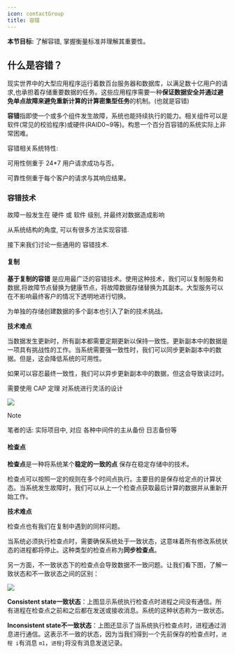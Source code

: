 ```yaml
---
icon: contactGroup
title: 容错
---
```


**本节目标:** 了解容错, 掌握衡量标准并理解其重要性。

## 什么是容错？

现实世界中的大型应用程序运行着数百台服务器和数据库，以满足数十亿用户的请求,也承担着存储重要数据的任务。这些应用程序需要一种**保证数据安全并通过避免单点故障来避免重新计算的计算密集型任务**的机制。(也就是容错)

**容错**指即使一个或多个组件发生故障，系统也能持续执行的能力。相关组件可以是软件(常见的校验程序)或硬件(RAID0~9等)。构思一个百分百容错的系统实际上非常困难。

容错相关系统特性:

可用性侧重于 24*7 用户请求成功与否。

可靠性侧重于每个客户的请求与其响应结果。

### 容错技术

故障一般发生在 硬件 或 软件 级别, 并最终对数据造成影响

从系统结构的角度, 可以有很多方法实现容错.

接下来我们讨论一些通用的 容错技术.

#### 复制

**基于复制的容错** 是应用最广泛的容错技术。使用这种技术，我们可以复制服务和数据,将故障节点替换为健康节点，将故障数据存储替换为其副本。大型服务可以在不影响最终客户的情况下透明地进行切换。

为单独的存储创建数据的多个副本也引入了新的技术挑战。

**技术难点** 

当数据发生更新时，所有副本都需要定期更新以保持一致性。更新副本中的数据是一项具有挑战性的工作。当系统需要强一致性时，我们可以同步更新副本中的数据。但是，这会降低系统的可用性。

如果可以容忍最终一致性，我们可以异步更新副本中的数据，但这会导致读过时。

需要使用 CAP 定理 对系统进行灵活的设计

![](https://cdn.jsdelivr.net/gh/gaoxiang15125/BlogImage@master/1676448246130.png)

> [!NOTE] 
>
> 笔者的话: 实际项目中, 对应 各种中间件的主从备份 日志备份等

#### 检查点

**检查点**是一种将系统某个**稳定的一致的点** 保存在稳定存储中的技术。

检查点可以按照一定的规则在多个时间点执行。主要目的是保存给定点的计算状态。当系统发生故障时，我们可以从上一个检查点获取最后计算的数据并从重新开始工作。

**技术难点** 

检查点也有我们在复制中遇到的同样问题。

当系统必须执行检查点时，需要确保系统处于一致状态，这意味着所有修改系统状态的进程都将停止。这种类型的检查点称为**同步检查点**。

另一方面，不一致状态下的检查点会导致数据不一致问题。让我们看下图，了解一致状态和不一致状态之间的区别：

![](https://cdn.jsdelivr.net/gh/gaoxiang15125/BlogImage@master/1676457572311.png)

**Consistent state一致状态**：上图显示系统执行检查点时进程之间没有通信。所有进程在检查点之前和之后都在发送或接收消息。系统的这种状态称为一致状态。

**Inconsistent state不一致状态**：上图还显示了当系统执行检查点时，进程通过消息进行通信。这表示不一致的状态，因为当我们得到一个先前保存的检查点时，`进程 i`有消息 `m1`，`进程j`将没有消息发送记录。